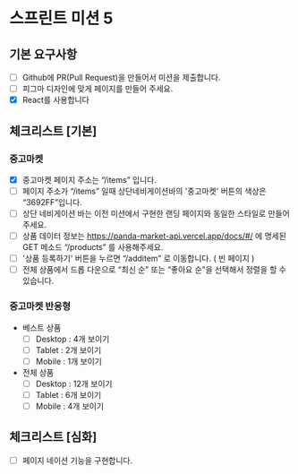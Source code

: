 # 스프린트 미션 5

## 기본 요구사항
- [ ] Github에 PR(Pull Request)을 만들어서 미션을 제출합니다.
- [ ] 피그마 디자인에 맞게 페이지를 만들어 주세요.
- [x] React를 사용합니다

## 체크리스트 [기본]

### 중고마켓

- [x] 중고마켓 페이지 주소는 “/items” 입니다.
- [ ] 페이지 주소가 “/items” 일때 상단네비게이션바의 '중고마켓' 버튼의 색상은 “3692FF”입니다.
- [ ] 상단 네비게이션 바는 이전 미션에서 구현한 랜딩 페이지와 동일한 스타일로 만들어 주세요.
- [ ] 상품 데이터 정보는 https://panda-market-api.vercel.app/docs/#/ 에 명세된 GET 메소드 “/products” 를 사용해주세요.
- [ ] '상품 등록하기' 버튼을 누르면 “/additem” 로 이동합니다. ( 빈 페이지 )
- [ ] 전체 상품에서 드롭 다운으로 “최신 순” 또는 “좋아요 순”을 선택해서 정렬을 할 수 있습니다.

### 중고마켓 반응형

- 베스트 상품
  - [ ] Desktop : 4개 보이기
  - [ ] Tablet : 2개 보이기
  - [ ] Mobile : 1개 보이기
- 전체 상품
  - [ ] Desktop : 12개 보이기
  - [ ] Tablet : 6개 보이기
  - [ ] Mobile : 4개 보이기

## 체크리스트 [심화]
- [ ] 페이지 네이션 기능을 구현합니다.
